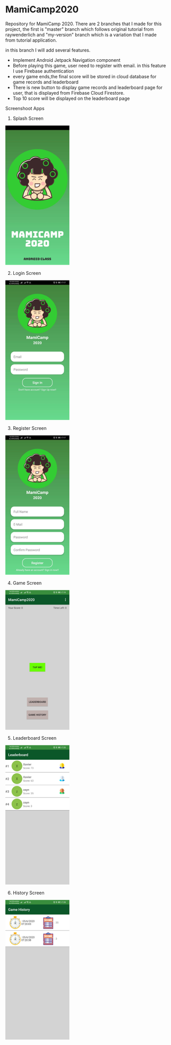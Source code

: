 # MamiCamp2020
Repository for MamiCamp 2020. There are 2 branches that I made for this project, the first is "master" 
branch which follows original tutorial from raywenderlich and
"my-version" branch which is a variation that I made from tutorial application.


in this branch I will add several features.
- Implement Android Jetpack Navigation component 
- Before playing this game, user need to register with email. in this feature I use Firebase authentication
- every game ends,the final score will be stored in cloud database for game records and leaderboard
- There is new button to display game records and leaderboard page for user, that is displayed from Firebase Cloud Firestore.
- Top 10 score will be displayed on the leaderboard page

Screenshoot Apps
1. Splash Screen
<img src="Screenshot/SplashScreen.jpg" width="200">

2. Login Screen
<img src="Screenshot/Login.jpg" width="200">

3. Register Screen
<img src="Screenshot/Register.jpg" width="200">

4. Game Screen
<img src="Screenshot/Game.jpg" width="200">

5. Leaderboard Screen
<img src="Screenshot/Leaderboard.jpg" width="200">

6. History Screen
<img src="Screenshot/History.jpg" width="200">
